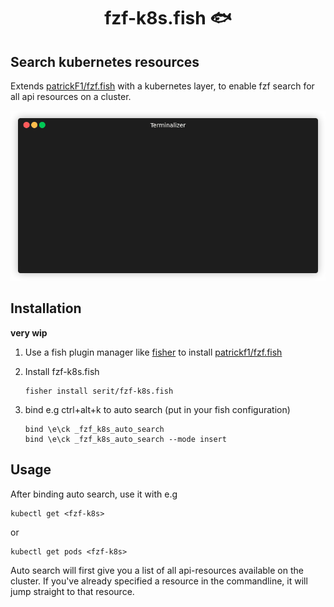 <div align="center">

# fzf-k8s.fish 🐟

</div>

## Search kubernetes resources
Extends [patrickF1/fzf.fish](https://github.com/PatrickF1/fzf.fish) with a kubernetes layer, to enable fzf search for all api resources on a cluster.  

<p align="center"><img src="/img/fzf-k8s.gif?raw=true"/></p>

## Installation
**very wip**
1. Use a fish plugin manager like [fisher](https://github.com/jorgebucaran/fisher) to install [patrickf1/fzf.fish](https://github.com/PatrickF1/fzf.fish)  

1. Install fzf-k8s.fish
    ```
    fisher install serit/fzf-k8s.fish
    ```

1. bind e.g ctrl+alt+k to auto search (put in your fish configuration)
    ``` 
    bind \e\ck _fzf_k8s_auto_search
    bind \e\ck _fzf_k8s_auto_search --mode insert 
    ```


## Usage
After binding auto search, use it with e.g  
```
kubectl get <fzf-k8s>
```
or  

```
kubectl get pods <fzf-k8s>
```

Auto search will first give you a list of all api-resources available on the cluster. If you've already specified a resource in the commandline, 
it will jump straight to that resource.



